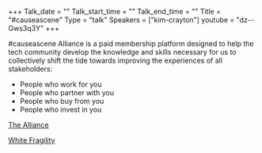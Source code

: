 +++
Talk_date = ""
Talk_start_time = ""
Talk_end_time = ""
Title = "#causeascene"
Type = "talk"
Speakers = ["kim-crayton"]
youtube = "dz--Gws3q3Y"
+++

#causeascene Alliance is a paid membership platform designed to help the tech community develop the knowledge and skills necessary for us to collectively shift the tide towards improving the experiences of all stakeholders:

* People who work for you
* People who partner with you
* People who buy from you
* People who invest in you

[The Alliance](https://hashtagcauseascene.com/the-alliance/)

[White Fragility](https://libjournal.uncg.edu/ijcp/article/viewFile/249/116)

